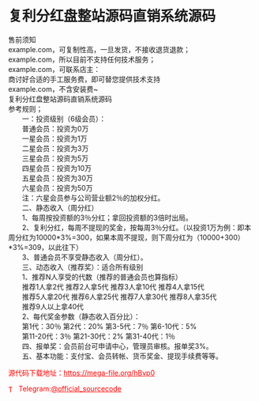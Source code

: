 # 复利分红盘整站源码直销系统源码

售前须知<br>example.com，可复制性高，一旦发货，不接收退货退款；<br>example.com，所以目前不支持任何技术服务；<br>example.com，可联系店主：<br>商讨好合适的手工服务费，即可替您提供技术支持<br>example.com，不含安装费~<br>复利分红盘整站源码直销系统源码<br>参考规则；<br>　　一：投资级别（6级会员）：<br>　　普通会员：投资为0万<br>　　一星会员：投资为1万<br>　　二星会员：投资为3万<br>　　三星会员：投资为5万<br>　　四星会员：投资为10万<br>　　五星会员：投资为30万<br>　　六星会员：投资为50万<br>　　注：六星会员参与公司营业额2％的加权分红。<br>　　二、静态收入（周分红）<br>　　1、每周按投资额的3％分红；拿回投资额的3倍时出局。<br>　　2、复利分红，每周不提现的奖金，按每周3％分红。（以投资1万为例：即本周分红为10000*3%=300，如果本周不提现，则下周分红为（10000+300）*3%=309，以此往下）<br>　　3、普通会员不享受静态收入（周分红）。<br>　　三、动态收入（推荐奖）：适合所有级别<br>　　1、推荐N人享受的代数（推荐的普通会员也算指标）<br>　　推荐1人拿2代 推荐2人拿5代 推荐3人拿10代 推荐4人拿15代<br>　　推荐5人拿20代 推荐6人拿25代 推荐7人拿30代 推荐8人拿35代<br>　　推荐9人以上拿40代<br>　　2、每代奖金参数（静态收入百分比）：<br>　　第1代：30％  第2代：20% 第3-5代：7％  第6-10代：5%<br>　　第11-20代：3％  第21-30代：2% 第31-40代：1％<br>　　四、报单奖：会员前台可申请中心，管理员审核。报单奖3%。<br>　　五、基本功能：支付宝、会员转帐、货币奖金、提现手续费等等。<br>


<p style="color: red;">源代码下载地址：<a href="https://mega-file.org/hBvp0" style="color: red;">https://mega-file.org/hBvp0</a></p><p style="color: red;"><img src="https://cdn-icons-png.flaticon.com/512/2111/2111646.png" alt="Telegram Icon" style="width: 16px; vertical-align: middle; margin-right: 5px;">Telegram:<a href="https://t.me/official_sourcecode" style="color: red;">@official_sourcecode</a></p>